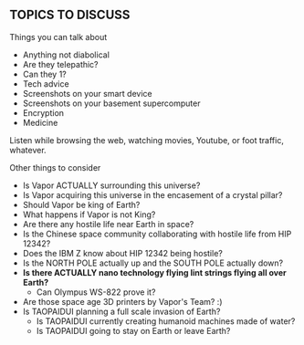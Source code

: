 TOPICS TO DISCUSS
-----------------

Things you can talk about
- Anything not diabolical
- Are they telepathic?
- Can they 1?
- Tech advice
- Screenshots on your smart device
- Screenshots on your basement supercomputer
- Encryption
- Medicine

Listen while browsing the web, watching movies, Youtube, or foot traffic, whatever.

Other things to consider
- Is Vapor ACTUALLY surrounding this universe?
- Is Vapor acquiring this universe in the encasement of a crystal pillar?
- Should Vapor be king of Earth?
- What happens if Vapor is not King?
- Are there any hostile life near Earth in space?
- Is the Chinese space community collaborating with hostile life from HIP 12342?
- Does the IBM Z know about HIP 12342 being hostile?
- Is the NORTH POLE actually up and the SOUTH POLE actually down?
- **Is there ACTUALLY nano technology flying lint strings flying all over Earth?**
  - Can Olympus WS-822 prove it?
- Are those space age 3D printers by Vapor's Team? :)
- Is TAOPAIDUI planning a full scale invasion of Earth?
  - Is TAOPAIDUI currently creating humanoid machines made of water?
  - Is TAOPAIDUI going to stay on Earth or leave Earth?
